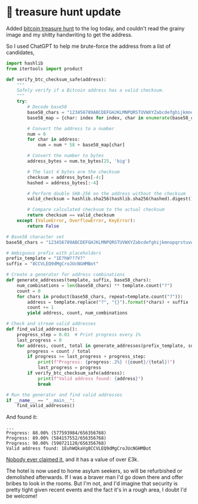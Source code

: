 # 💸 treasure hunt update

Added [bitcoin treasure hunt](/log/2013/12/bitcoin-treasure-hunt) to the log
today, and couldn't read the grainy image and my shitty handwriting to get the
address.

So I used ChatGPT to help me brute-force the address from a list of candidates,

```python
import hashlib
from itertools import product

def verify_btc_checksum_safe(address):
    """
    Safely verify if a Bitcoin address has a valid checksum.
    """
    try:
        # Decode base58
        base58_chars = "123456789ABCDEFGHJKLMNPQRSTUVWXYZabcdefghijkmnopqrstuvwxyz"
        base58_map = {char: index for index, char in enumerate(base58_chars)}

        # Convert the address to a number
        num = 0
        for char in address:
            num = num * 58 + base58_map[char]

        # Convert the number to bytes
        address_bytes = num.to_bytes(25, 'big')

        # The last 4 bytes are the checksum
        checksum = address_bytes[-4:]
        hashed = address_bytes[:-4]

        # Perform double SHA-256 on the address without the checksum
        valid_checksum = hashlib.sha256(hashlib.sha256(hashed).digest()).digest()[:4]

        # Compare calculated checksum to the actual checksum
        return checksum == valid_checksum
    except (ValueError, OverflowError, KeyError):
        return False

# Base58 character set
base58_chars = "123456789ABCDEFGHJKLMNPQRSTUVWXYZabcdefghijkmnopqrstuvwxyz"

# Ambiguous prefix with placeholders
prefix_template = "1E?hW???V?"
suffix = "8CCVLEQ9dMgCroJUcNGHMBot"

# Create a generator for address combinations
def generate_addresses(template, suffix, base58_chars):
    num_combinations = len(base58_chars) ** template.count("?")
    count = 0
    for chars in product(base58_chars, repeat=template.count("?")):
        address = template.replace("?", "{}").format(*chars) + suffix
        count += 1
        yield address, count, num_combinations

# Check and stream valid addresses
def find_valid_addresses():
    progress_step = 0.01  # Print progress every 1%
    last_progress = 0
    for address, count, total in generate_addresses(prefix_template, suffix, base58_chars):
        progress = count / total
        if progress >= last_progress + progress_step:
            print(f"Progress: {progress:.2%} ({count}/{total})")
            last_progress = progress
        if verify_btc_checksum_safe(address):
            print(f"Valid address found: {address}")
            break

# Run the generator and find valid addresses
if __name__ == "__main__":
    find_valid_addresses()
```

And found it:

```text
...
Progress: 88.00% (577593984/656356768)                                                                                                                                           
Progress: 89.00% (584157552/656356768)                                                                                                                                           
Progress: 90.00% (590721120/656356768)                                                                                                                                           
Valid address found: 1EuhWQkaVg8CCVLEQ9dMgCroJUcNGHMBot
```

[Nobody ever claimed it](https://www.blockchain.com/explorer/addresses/btc/1EuhWQkaVg8CCVLEQ9dMgCroJUcNGHMBot),
and it has a value of over £3k.

The hotel is now used to home asylum seekers, so will be refurbished or
demolished afterwards. If I was a braver man I'd go down there and offer bribes
to look in the rooms. But I'm not, and I'd imagine that security is pretty
tight given recent events and the fact it's in a rough area, I doubt I'd be
welcome!

